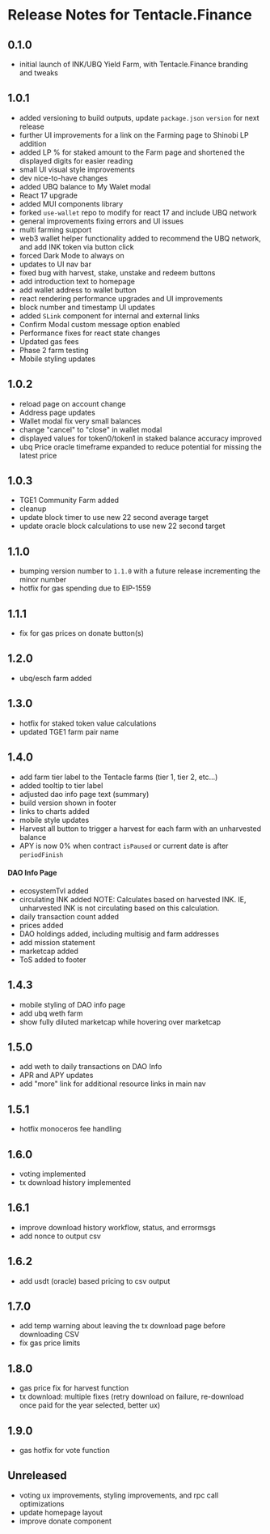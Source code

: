 # Release Notes for Tentacle.Finance

## 0.1.0
- initial launch of INK/UBQ Yield Farm, with Tentacle.Finance branding and tweaks

## 1.0.1
- added versioning to build outputs, update `package.json` `version` for next release
- further UI improvements for a link on the Farming page to Shinobi LP addition
- added LP % for staked amount to the Farm page and shortened the displayed digits for easier reading
- small UI visual style improvements
- dev nice-to-have changes
- added UBQ balance to My Walet modal
- React 17 upgrade
- added MUI components library
- forked `use-wallet` repo to modify for react 17 and include UBQ network
- general improvements fixing errors and UI issues
- multi farming support
- web3 wallet helper functionality added to recommend the UBQ network, and add INK token via button click
- forced Dark Mode to always on
- updates to UI nav bar
- fixed bug with harvest, stake, unstake and redeem buttons
- add introduction text to homepage
- add wallet address to wallet button
- react rendering performance upgrades and UI improvements
- block number and timestamp UI updates
- added `SLink` component for internal and external links
- Confirm Modal custom message option enabled
- Performance fixes for react state changes
- Updated gas fees
- Phase 2 farm testing
- Mobile styling updates

## 1.0.2
- reload page on account change
- Address page updates
- Wallet modal fix very small balances
- change "cancel" to "close" in wallet modal
- displayed values for token0/token1 in staked balance accuracy improved
- ubq Price oracle timeframe expanded to reduce potential for missing the latest price

## 1.0.3
- TGE1 Community Farm added
- cleanup
- update block timer to use new 22 second average target
- update oracle block calculations to use new 22 second target

## 1.1.0
- bumping version number to `1.1.0` with a future release incrementing the minor number
- hotfix for gas spending due to EIP-1559

## 1.1.1
- fix for gas prices on donate button(s)

## 1.2.0
- ubq/esch farm added

## 1.3.0
- hotfix for staked token value calculations
- updated TGE1 farm pair name

## 1.4.0
- add farm tier label to the Tentacle farms (tier 1, tier 2, etc...)
- added tooltip to tier label
- adjusted dao info page text (summary)
- build version shown in footer
- links to charts added
- mobile style updates
- Harvest all button to trigger a harvest for each farm with an unharvested balance
- APY is now 0% when contract `isPaused` or current date is after `periodFinish`

#### DAO Info Page
- ecosystemTvl added
- circulating INK added NOTE: Calculates based on harvested INK. IE, unharvested INK is not circulating based on this calculation.
- daily transaction count added
- prices added
- DAO holdings added, including multisig and farm addresses
- add mission statement
- marketcap added
- ToS added to footer

## 1.4.3
- mobile styling of DAO info page
- add ubq weth farm
- show fully diluted marketcap while hovering over marketcap

## 1.5.0
- add weth to daily transactions on DAO Info
- APR and APY updates
- add "more" link for additional resource links in main nav

## 1.5.1
- hotfix monoceros fee handling

## 1.6.0
- voting implemented
- tx download history implemented

## 1.6.1
- improve download history workflow, status, and errormsgs
- add nonce to output csv

## 1.6.2
- add usdt (oracle) based pricing to csv output

## 1.7.0
- add temp warning about leaving the tx download page before downloading CSV
- fix gas price limits

## 1.8.0
- gas price fix for harvest function
- tx download: multiple fixes (retry download on failure, re-download once paid for the year selected, better ux)

## 1.9.0
- gas hotfix for vote function

## Unreleased
- voting ux improvements, styling improvements, and rpc call optimizations
- update homepage layout
- improve donate component
